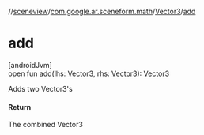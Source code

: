 //[sceneview](../../../index.md)/[com.google.ar.sceneform.math](../index.md)/[Vector3](index.md)/[add](add.md)

# add

[androidJvm]\
open fun [add](add.md)(lhs: [Vector3](index.md), rhs: [Vector3](index.md)): [Vector3](index.md)

Adds two Vector3's

#### Return

The combined Vector3
